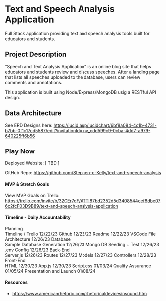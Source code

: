 # Text and Speech Analysis Application
Full Stack application providing text and speech analysis tools built for educators and students.


## Project Description 

"Speech and Text Analysis Application" is an online blog site that helps educators and students review and discuss speeches.  After a landing page that lists all speeches uploaded to the database, users can review comments and annotations.  

This application is built using Node/Express/MongoDB usig a RESTful API design.

## Data Architecture
See ERD Designs here: https://lucid.app/lucidchart/6bf8a084-4c1b-4731-b7bb-0f1c17cd5587/edit?invitationId=inv_cdd599c9-0cba-4dd7-a979-640225ff6b56 

## Play Now

Deployed Website: [ TBD ]

GitHub Repo: https://github.com/Stephen-c-Kelly/text-and-speech-analysis


#### MVP & Stretch Goals

View MVP Goals on Trello: 
https://trello.com/invite/b/32CEr7dF/ATTI87bd2352d5d3408544cef8dbe076c2fcF03D9B89/text-and-speech-analysis-application


#### Timeline - Daily Accountability

Planning	
    Timeline / Trello	12/22/23
    Github	12/22/23
    Readme	12/22/23
    VSCode File Architecture	12/26/23
Database	
    Sample Database Generation	12/26/23
    Mongo DB Seeding + Test	12/26/23
    .env Config	12/26/23
Back-End	
    Server.js	12/26/23
    Routes	12/27/23
    Models	12/27/23
    Controllers	12/28/23
Front-End	
    HTML	12/30/23
    App.js	12/30/23
    Script.css	01/03/24
    Quality Assurance	01/05/24
    Presentation and Launch	01/08/24   


#### Resources

- https://www.americanrhetoric.com/rhetoricaldevicesinsound.htm
